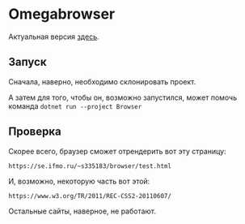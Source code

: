 ﻿# Omegabrowser

Актуальная версия [здесь](https://github.com/X1ebuchek/OmegaBrowser).

## Запуск

Сначала, наверно, необходимо склонировать проект.

А затем для того, чтобы он, возможно запустился, может помочь команда `dotnet run --project Browser`

## Проверка

Скорее всего, браузер сможет отрендерить вот эту страницу:

`https://se.ifmo.ru/~s335183/browser/test.html`

И, возможно, некоторую часть вот этой:

`https://www.w3.org/TR/2011/REC-CSS2-20110607/`

Остальные сайты, наверное, не работают.